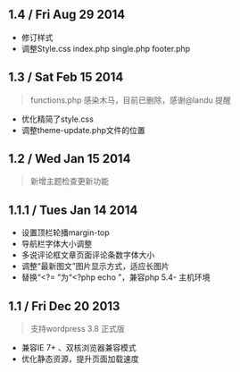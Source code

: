 ## 1.4 / Fri Aug 29 2014

* 修订样式
* 调整Style.css index.php single.php footer.php

## 1.3 / Sat Feb 15 2014

> functions.php 感染木马，目前已删除，感谢@landu 提醒

* 优化精简了style.css
* 调整theme-update.php文件的位置

## 1.2 / Wed Jan 15 2014

> 新增主题检查更新功能

## 1.1.1 / Tues Jan 14 2014

* 设置顶栏轮播margin-top
* 导航栏字体大小调整
* 多说评论框文章页面评论条数字体大小
* 调整“最新图文”图片显示方式，适应长图片
* 替换“<?= ”为“<?php echo ”，兼容php 5.4- 主机环境

## 1.1 / Fri Dec 20 2013

> 支持wordpress 3.8 正式版

* 兼容IE 7+ 、双核浏览器兼容模式
* 优化静态资源，提升页面加载速度
